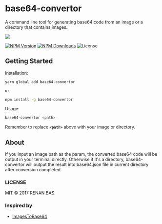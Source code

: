 # base64-convertor
A command line tool for generating base64 code from an image or a directory that contains images.

![](https://tva4.sinaimg.cn/large/c27dfab0gy1h11bv2ru0jg20dc0b7b2b.gif)
 
[![NPM Version][npm-image]][npm-url]
[![NPM Downloads][downloads-image]][downloads-url]
<img src="https://img.shields.io/npm/l/base64-convertor.svg" alt="License">

[npm-image]: https://img.shields.io/npm/v/base64-convertor.svg
[npm-url]: https://npmjs.org/package/base64-convertor
[downloads-image]: https://img.shields.io/npm/dm/base64-convertor.svg
[downloads-url]: https://npmjs.org/package/base64-convertor

## Getting Started
Installation:
```bash
yarn global add base64-convertor

or

npm install -g base64-convertor
```
Usage:
```bash
base64-convertor <path>
```
Remember to replace **`<path>`** above with your image or directory.

## About
If you input an image path as the param, the converted base64 code will be output in your terminal directly. Otherwise if it's a directory, base64-convertor will output the result into base64.json file in current directory after conversion completed.

### LICENSE
[MIT](https://opensource.org/licenses/MIT) © 2017 RENAN.BAS

### Inspired by
- [ImagesToBase64](https://github.com/renanbastos93/image-to-base64)